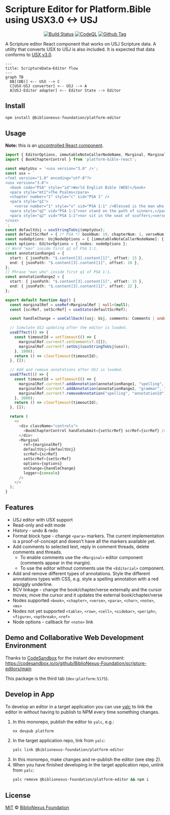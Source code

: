 # Scripture Editor for Platform.Bible using USX3.0 <-> USJ

<div align="center">

[![Build Status][github-actions-status]][github-actions-url]
[![CodeQL][gitghub-codeql-status]][gitghub-codeql-url]
[![Github Tag][npm-version-image]][npm-version-url]

</div>

A Scripture editor React component that works on USJ Scripture data. A utility that converts USX to USJ is also included. It is expected that data conforms to [USX v3.0](https://ubsicap.github.io/usx/).

```mermaid
---
title: ScriptureData—Editor flow
---
graph TB
  DB[(DB)] <-- USX --> C
  C[USX-USJ converter] <-- USJ --> A
  A[USJ-Editor adapter] <-- Editor State --> Editor
```

## Install

```sh
npm install @biblionexus-foundation/platform-editor
```

## Usage

**Note:** this is an [uncontrolled React component](https://react.dev/learn/sharing-state-between-components#controlled-and-uncontrolled-components).

```typescript
import { EditorOptions, immutableNoteCallerNodeName, Marginal, MarginalRef, usxStringToUsj, UsjNodeOptions } from '@biblionexus-foundation/platform-editor';
import { BookChapterControl } from 'platform-bible-react';

const emptyUsx = '<usx version="3.0" />';
const usx = `
<?xml version="1.0" encoding="utf-8"?>
<usx version="3.0">
  <book code="PSA" style="id">World English Bible (WEB)</book>
  <para style="mt1">The Psalms</para>
  <chapter number="1" style="c" sid="PSA 1" />
  <para style="q1">
    <verse number="1" style="v" sid="PSA 1:1" />Blessed is the man who doesn’t walk in the counsel of the wicked,</para>
  <para style="q2" vid="PSA 1:1">nor stand on the path of sinners,</para>
  <para style="q2" vid="PSA 1:1">nor sit in the seat of scoffers;<verse eid="PSA 1:1" /></para>
</usx>
`;
const defaultUsj = usxStringToUsj(emptyUsx);
const defaultScrRef = { /* PSA */ bookNum: 19, chapterNum: 1, verseNum: 1 };
const nodeOptions: UsjNodeOptions = { [immutableNoteCallerNodeName]: { onClick: () => console.log('Note was clicked!') } };
const options: EditorOptions = { nodes: nodeOptions };
// Word "man" inside first q1 of PSA 1:1.
const annotationRange1 = {
  start: { jsonPath: "$.content[3].content[1]", offset: 15 },
  end: { jsonPath: "$.content[3].content[1]", offset: 18 },
};
// Phrase "man who" inside first q1 of PSA 1:1.
const annotationRange2 = {
  start: { jsonPath: "$.content[3].content[1]", offset: 15 },
  end: { jsonPath: "$.content[3].content[1]", offset: 22 },
};

export default function App() {
  const marginalRef = useRef<MarginalRef | null>(null);
  const [scrRef, setScrRef] = useState(defaultScrRef);

  const handleChange = useCallback((usj: Usj, comments: Comments | undefined) => console.log({ usj, comments }), []);

  // Simulate USJ updating after the editor is loaded.
  useEffect(() => {
    const timeoutId = setTimeout(() => {
      marginalRef.current?.setComments?.([]);
      marginalRef.current?.setUsj(usxStringToUsj(usx));
    }, 1000);
    return () => clearTimeout(timeoutId);
  }, []);

  // Add and remove annotations after USJ is loaded.
  useEffect(() => {
    const timeoutId = setTimeout(() => {
      marginalRef.current?.addAnnotation(annotationRange1, "spelling", "annotationId");
      marginalRef.current?.addAnnotation(annotationRange2, "grammar", "abc123");
      marginalRef.current?.removeAnnotation("spelling", "annotationId");
    }, 3000);
    return () => clearTimeout(timeoutId);
  }, []);

  return (
    <>
      <div className="controls">
        <BookChapterControl handleSubmit={setScrRef} scrRef={scrRef} />
      </div>
      <Marginal
        ref={marginalRef}
        defaultUsj={defaultUsj}
        scrRef={scrRef}
        setScrRef={setScrRef}
        options={options}
        onChange={handleChange}
        logger={console}
      />
    </>
  );
}
```

## Features

- USJ editor with USX support
- Read-only and edit mode
- History - undo & redo
- Format block type - change `<para>` markers. The current implementation is a proof-of-concept and doesn't have all the markers available yet.
- Add comments to selected text, reply in comment threads, delete comments and threads.
  - To enable comments use the `<Marginal>` editor component (comments appear in the margin).
  - To use the editor without comments use the `<Editorial>` component.
- Add and remove different types of annotations. Style the different annotations types with CSS, e.g. style a spelling annotation with a red squiggly underline.
- BCV linkage - change the book/chapter/verse externally and the cursor moves; move the cursor and it updates the external book/chapter/verse
- Nodes supported `<book>`, `<chapter>`, `<verse>`, `<para>`, `<char>`, `<note>`, `<ms>`
- Nodes not yet supported `<table>`, `<row>`, `<cell>`, `<sidebar>`, `<periph>`, `<figure>`, `<optbreak>`, `<ref>`
- Node options - callback for `<note>` link

## Demo and Collaborative Web Development Environment

Thanks to [CodeSandbox](https://codesandbox.io/) for the instant dev environment: https://codesandbox.io/p/github/BiblioNexus-Foundation/scripture-editors/main

This package is the third tab (`dev:platform:5175`).

## Develop in App

To develop an editor in a target application you can use [yalc](https://www.npmjs.com/package/yalc) to link the editor in without having to publish to NPM every time something changes.

1. In this monorepo, publish the editor to `yalc`, e.g.:
   ```bash
   nx devpub platform
   ```
2. In the target application repo, link from `yalc`:
   ```bash
   yalc link @biblionexus-foundation/platform-editor
   ```
3. In this monorepo, make changes and re-publish the editor (see step 2).
4. When you have finished developing in the target application repo, unlink from `yalc`:
   ```bash
   yalc remove @biblionexus-foundation/platform-editor && npm i
   ```

## License

[MIT][github-license] © [BiblioNexus Foundation](https://biblionexus.org/)

<!-- define variables used above -->

[github-actions-status]: https://github.com/BiblioNexus-Foundation/scripture-editors/actions/workflows/test-publish.yml/badge.svg
[github-actions-url]: https://github.com/BiblioNexus-Foundation/scripture-editors/actions
[gitghub-codeql-status]: https://github.com/BiblioNexus-Foundation/scripture-editors/actions/workflows/codeql.yml/badge.svg
[gitghub-codeql-url]: https://github.com/BiblioNexus-Foundation/scripture-editors/actions/workflows/codeql.yml
[npm-version-image]: https://img.shields.io/npm/v/@biblionexus-foundation/platform-editor
[npm-version-url]: https://github.com/BiblioNexus-Foundation/scripture-editors/releases
[github-license]: https://github.com/BiblioNexus-Foundation/scripture-editors/blob/main/packages/platform/LICENSE
